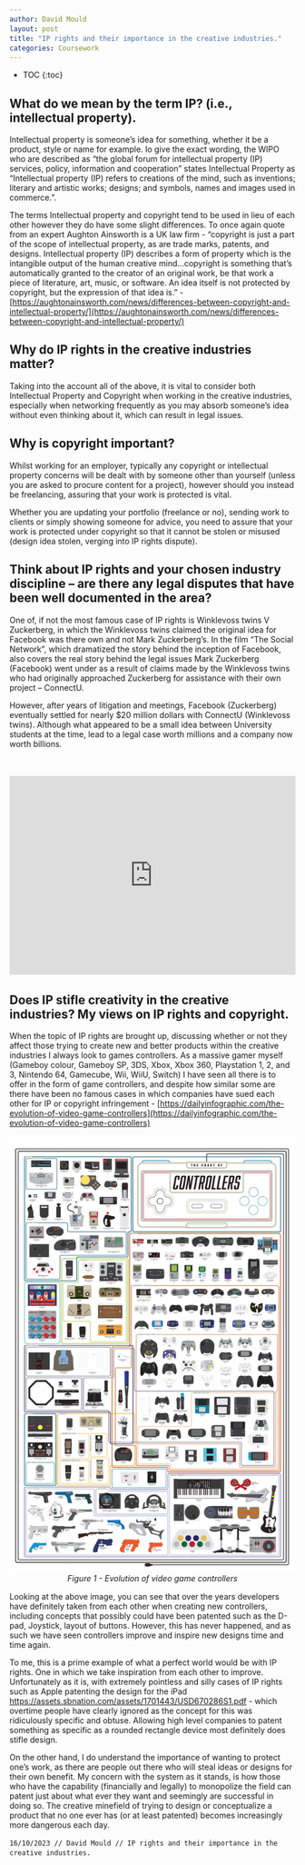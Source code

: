 ```yaml
---
author: David Mould
layout: post
title: "IP rights and their importance in the creative industries."
categories: Coursework
---
```

* TOC
{:toc}

## What do we mean by the term IP? (i.e., intellectual property).
Intellectual property is someone’s idea for something, whether it be a product, style or name for example. Io give the exact wording, the WIPO who are described as “the global forum for intellectual property (IP) services, policy, information and cooperation” states Intellectual Property as “Intellectual property (IP) refers to creations of the mind, such as inventions; literary and artistic works; designs; and symbols, names and images used in commerce.”.

The terms Intellectual property and copyright tend to be used in lieu of each other however they do have some slight differences. To once again quote from an expert Aughton Ainsworth is a UK law firm - “copyright is just a part of the scope of intellectual property, as are trade marks, patents, and designs.  Intellectual property (IP) describes a form of property which is the intangible output of the human creative mind…copyright is something that’s automatically granted to the creator of an original work, be that work a piece of literature, art, music, or software.  An idea itself is not protected by copyright, but the expression of that idea is.” - [https://aughtonainsworth.com/news/differences-between-copyright-and-intellectual-property/](https://aughtonainsworth.com/news/differences-between-copyright-and-intellectual-property/)

## Why do IP rights in the creative industries matter? 
Taking into the account all of the above, it is vital to consider both Intellectual Property and Copyright when working in the creative industries, especially when networking frequently as you may absorb someone’s idea without even thinking about it, which can result in legal issues.

## Why is copyright important?
Whilst working for an employer, typically any copyright or intellectual property concerns will be dealt with by someone other than yourself (unless you are asked to procure content for a project), however should you instead be freelancing, assuring that your work is protected is vital. 

Whether you are updating your portfolio (freelance or no), sending work to clients or simply showing someone for advice, you need to assure that your work is protected under copyright so that it cannot be stolen or misused (design idea stolen, verging into IP rights dispute).

## Think about IP rights and your chosen industry discipline – are there any legal disputes that have been well documented in the area? 
One of, if not the most famous case of IP rights is Winklevoss twins V Zuckerberg, in which the Winklevoss twins claimed the original idea for Facebook was there own and not Mark Zuckerberg’s. In the film “The Social Network”, which dramatized the story behind the inception of Facebook, also covers the real story behind the legal issues Mark Zuckerberg (Facebook) went under as a result of claims made by the Winklevoss twins who had originally approached Zuckerberg for assistance with their own project – ConnectU. 

However, after years of litigation and meetings, Facebook (Zuckerberg) eventually settled for nearly $20 million dollars with ConnectU (Winklevoss twins). Although what appeared to be a small idea between University students at the time, lead to a legal case worth millions and a company now worth billions. 

<p>
  <br><br>
  <iframe style="width: 100%;" height="350" src="https://www.youtube.com/embed/4BjIOOrjUBk?si=kKi1FDybwekRrlOV" title="YouTube video player" frameborder="0" allow="accelerometer; autoplay; clipboard-write; encrypted-media; gyroscope; picture-in-picture; web-share" allowfullscreen></iframe>
</p>

## Does IP stifle creativity in the creative industries? My views on IP rights and copyright.
When the topic of IP rights are brought up, discussing whether or not they affect those trying to create new and better products within the creative industries I always look to games controllers. As a massive gamer myself (Gameboy colour, Gameboy SP, 3DS, Xbox, Xbox 360, Playstation 1, 2, and 3, Nintendo 64, Gamecube, Wii, WiiU, Switch) I have seen all there is to offer in the form of game controllers, and despite how similar some are there have been no famous cases in which companies have sued each other for IP or copyright infringement - [https://dailyinfographic.com/the-evolution-of-video-game-controllers](https://dailyinfographic.com/the-evolution-of-video-game-controllers)

<p align="center" style="margin: 25px 0 15px 0">
<img src="https://raw.githubusercontent.com/FEDavid/Blog/main/_posts/2023-10-16-CW5/picture1.jpg" alt="Table showing skill relavancy" onclick="window.open(this.src)">
<br><em>Figure 1 - Evolution of video game controllers</em>
</p>

Looking at the above image, you can see that over the years developers have definitely taken from each other when creating new controllers, including concepts that possibly could have been patented such as the D-pad, Joystick, layout of buttons. However, this has never happened, and as such we have seen controllers improve and inspire new designs time and time again.

To me, this is a prime example of what a perfect world would be with IP rights. One in which we take inspiration from each other to improve. Unfortunately as it is, with extremely pointless and silly cases of IP rights such as Apple patenting the design for the iPad https://assets.sbnation.com/assets/1701443/USD670286S1.pdf - which overtime people have clearly ignored as the concept for this was ridiculously specific and obtuse. Allowing high level companies to patent something as specific as a rounded rectangle device most definitely does stifle design.

On the other hand, I do understand the importance of wanting to protect one’s work, as there are people out there who will steal ideas or designs for their own benefit. My concern with the system as it stands, is how those who have the capability (financially and legally) to monopolize the field can patent just about what ever they want and seemingly are successful in doing so. The creative minefield of trying to design or conceptualize a product that no one ever has (or at least patented) becomes increasingly more dangerous each day.

```16/10/2023 // David Mould // IP rights and their importance in the creative industries.```
